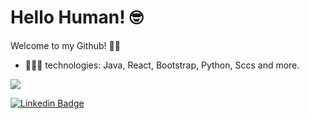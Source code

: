# Hello Human! 🤓


Welcome to my Github! 👏🏾 <br>
   - 🧑🏽‍💻 technologies: Java, React, Bootstrap, Python, Sccs and more.

<img 
     src="https://c.tenor.com/B3WgMwFXrBQAAAAC/boom-explosion.gif"
/>

[![Linkedin Badge](https://img.shields.io/badge/-LinkedIn-blue?style=flat-square&logo=Linkedin&logoColor=white&link=https://www.linkedin.com/in/rogerio-alonso-si/)](https://www.linkedin.com/in/rogerio-alonso-si/)
